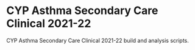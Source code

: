 # CYP Asthma Secondary Care Clinical 2021-22
CYP Asthma Secondary Care Clinical 2021-22 build and analysis scripts.
